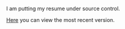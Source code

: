 I am putting my resume under source control.

[Here](http://htmlpreview.github.com/?https://raw.github.com/astangl/alexstangl-resume/master/AlexStangl.html) you can view the most recent version.


